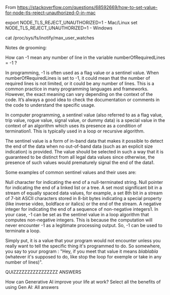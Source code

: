 From https://stackoverflow.com/questions/68592669/how-to-set-value-for-node-tls-reject-unauthorized-0-in-mac

export NODE_TLS_REJECT_UNAUTHORIZED=1 - Mac/Linux
set NODE_TLS_REJECT_UNAUTHORIZED=1 - Windows

cat /proc/sys/fs/inotify/max_user_watches

Notes de grooming:

How can -1 mean any number of line in the variable numberOfRequiredLines = -1 ?

In programming, -1 is often used as a flag value or a sentinel value. When numberOfRequiredLines is set to -1, it could mean that the number of required lines is not limited, or it could be any number of lines. This is a common practice in many programming languages and frameworks. However, the exact meaning can vary depending on the context of the code. It’s always a good idea to check the documentation or comments in the code to understand the specific usage.

In computer programming, a sentinel value (also referred to as a flag value, trip value, rogue value, signal value, or dummy data) is a special value in the context of an algorithm which uses its presence as a condition of termination1. This is typically used in a loop or recursive algorithm.

The sentinel value is a form of in-band data that makes it possible to detect the end of the data when no out-of-band data (such as an explicit size indication) is provided. The value should be selected in such a way that it is guaranteed to be distinct from all legal data values since otherwise, the presence of such values would prematurely signal the end of the data1.

Some examples of common sentinel values and their uses are:

Null character for indicating the end of a null-terminated string.
Null pointer for indicating the end of a linked list or a tree.
A set most significant bit in a stream of equally spaced data values, for example, a set 8th bit in a stream of 7-bit ASCII characters stored in 8-bit bytes indicating a special property (like inverse video, boldface or italics) or the end of the stream.
A negative integer for indicating the end of a sequence of non-negative integers1.
In your case, -1 can be set as the sentinel value in a loop algorithm that computes non-negative integers. This is because the computation will never encounter -1 as a legitimate processing output. So, -1 can be used to terminate a loop.

Simply put, it is a value that your program would not encounter unless you really want to tell the specific thing it's programmed to do. So somewhere, you say to your program : "Hey, if you meet that value it means *blablabla* (whatever it's supposed to do, like stop the loop for exemple or take in any number of lines)".

QUIZZZZZZZZZZZZZZZZ ANSWERS

How can Generative AI improve your life at work? Select all the benefits of using Gen AI:
All answers


